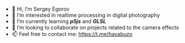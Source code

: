- 👋 Hi, I’m Sergey Egorov
- 👀 I’m interested in realtime processing in digital photography
- 🌱 I’m currently learning **_p5js_** and **_GLSL_**
- 💞️ I’m looking to collaborate on projects related to the camera effects
- 📫 Feel free to contact me: https://t.me/hayabuzo
